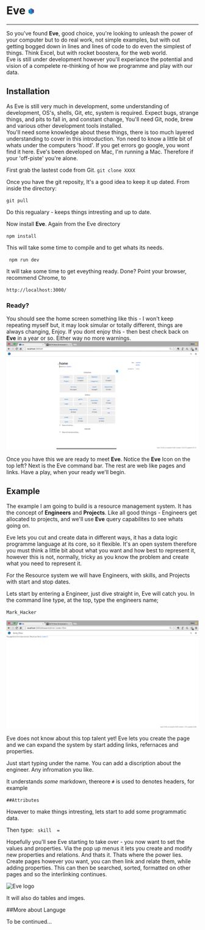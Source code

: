# Eve ![Eve logo](./favicon.png)
---
So you've found **Eve**, good choice, you're looking to unleash the power of your computer but to do real work, not simple examples, but with out getting bogged down in lines and lines of code to do even the simplest of things.
Think Excel, but with rocket boostera, for the web world.  
Eve is still under development however you'll experiance the potential and vision of a compelete re-thinking of how we programme and play with our data.

## Installation
As Eve is still very much in development, some understanding of development, OS's, shells, Git, etc, system is required. 
Expect bugs, strange things, and pits to fall in, and constant change,
You'll need Git, node, brew and various other development tools installed.  
You'll need some knowledge about these things, there is too much layered understanding to cover in this introduction. Yon need to know a little bit of whats under the computers 'hood'. If you get errors go google, you wont find it here. Eve's been developed on Mac, I'm running a Mac.  Therefore if your 'off-piste' you're alone. 

First grab the lastest code from Git.
``git clone XXXX``

Once you have the git reposity, It's a good idea to keep it up dated.
From inside the directory:

``git pull``

Do this regualary - keeps things intresting and up to date.

Now install **Eve**. Again from the Eve directory

``npm install``

This will take some time to compile and to get whats its needs.

`` npm run dev``

It will take some time to get eveything ready. Done?
Point your browser, recommend Chrome, to 

``http://localhost:3000/``

### Ready?
You should see the home screen something like this - I won't keep repeating myself but, it may look simular or totally different, things are always changing, Enjoy.  If you dont enjoy this - then best check back on **Eve** in a year or so. Either way no more warnings.
![Eve logo](./Home.png)

Once you have this we are ready to meet **Eve**.
Notice the **Eve** Icon on the top left?  Next is the Eve command bar.  The rest are web like pages and links.  Have a play, when your ready we'll begin.

## Example
The example I am going to build is a resource management system. It has the concept of **Engineers** and **Projects**.  Like all good things - Engineers get allocated to projects, and we'll use **Eve** query capabilites to see whats going on. 

Eve lets you cut and create data in different ways, it has a data logic programme language at its core, so it flexible.  It's an open system therefore you must think a little bit about what you want and how best to represent it, however this is not, normally, tricky as you know the problem and create what you need to represent it.

For the Resource system we will have Engineers, with skills, and Projects with start and stop dates.

Lets start by entering a Engineer, just dive straight in, Eve will catch you.
In the command line type, at the top, type the engineers name;

``Mark_Hacker``

![Eve logo](./new_page.png)

Eve does not know about this top talent yet! Eve lets you create the page and we can expand the system by start adding links, refernaces and properties.

Just start typing under the name.  You can add a discription about the engineer. Any infromation you like.

It understands _some_ markdown, thereore ```#``` is used to denotes headers, for example

``` ##Attributes ```

However to make things intresting, lets start to add some programmatic data.

Then type:
`` skill  =``

Hopefully you'll see Eve starting to take over - you now want to set the values and properties. Via the pop up menus it lets you create and modify new properties and relations.  And thats it.  Thats where the power lies.  Create pages however you want, you can then link and relate them, while adding properties.  This can then be searched, sorted, formatted on other pages and so the interlinking continues.

![Eve logo](./engineer.png)

It will also do tables and imges.

##More about Languge

To be continued...

